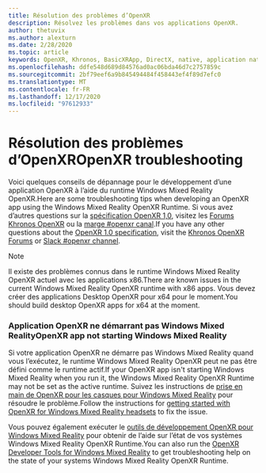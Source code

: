 ```yaml
---
title: Résolution des problèmes d’OpenXR
description: Résolvez les problèmes dans vos applications OpenXR.
author: thetuvix
ms.author: alexturn
ms.date: 2/28/2020
ms.topic: article
keywords: OpenXR, Khronos, BasicXRApp, DirectX, native, application native, moteur personnalisé, intergiciel, résolution des problèmes
ms.openlocfilehash: ddfe548d689d84576ad0ac06bda46d7c2757859c
ms.sourcegitcommit: 2bf79eef6a9b845494484f458443ef4f89d7efc0
ms.translationtype: MT
ms.contentlocale: fr-FR
ms.lasthandoff: 12/17/2020
ms.locfileid: "97612933"
---
```

# <a name="openxr-troubleshooting"></a><span data-ttu-id="41064-104">Résolution des problèmes d’OpenXR</span><span class="sxs-lookup"><span data-stu-id="41064-104">OpenXR troubleshooting</span></span>

<span data-ttu-id="41064-105">Voici quelques conseils de dépannage pour le développement d’une application OpenXR à l’aide du runtime Windows Mixed Reality OpenXR.</span><span class="sxs-lookup"><span data-stu-id="41064-105">Here are some troubleshooting tips when developing an OpenXR app using the Windows Mixed Reality OpenXR Runtime.</span></span>  <span data-ttu-id="41064-106">Si vous avez d’autres questions sur la <a href="https://www.khronos.org/registry/OpenXR/specs/1.0/html/xrspec.html" target="_blank">spécification OpenXR 1,0</a>, visitez les <a href="https://community.khronos.org/c/openxr" target="_blank">Forums Khronos OpenXR</a> ou la <a href="https://khr.io/slack" target="_blank">marge #openxr canal</a>.</span><span class="sxs-lookup"><span data-stu-id="41064-106">If you have any other questions about the <a href="https://www.khronos.org/registry/OpenXR/specs/1.0/html/xrspec.html" target="_blank">OpenXR 1.0 specification</a>, visit the <a href="https://community.khronos.org/c/openxr" target="_blank">Khronos OpenXR Forums</a> or <a href="https://khr.io/slack" target="_blank">Slack #openxr channel</a>.</span></span>

>[!NOTE]
><span data-ttu-id="41064-107">Il existe des problèmes connus dans le runtime Windows Mixed Reality OpenXR actuel avec les applications x86.</span><span class="sxs-lookup"><span data-stu-id="41064-107">There are known issues in the current Windows Mixed Reality OpenXR runtime with x86 apps.</span></span>  <span data-ttu-id="41064-108">Vous devez créer des applications Desktop OpenXR pour x64 pour le moment.</span><span class="sxs-lookup"><span data-stu-id="41064-108">You should build desktop OpenXR apps for x64 at the moment.</span></span>

### <a name="openxr-app-not-starting-windows-mixed-reality"></a><span data-ttu-id="41064-109">Application OpenXR ne démarrant pas Windows Mixed Reality</span><span class="sxs-lookup"><span data-stu-id="41064-109">OpenXR app not starting Windows Mixed Reality</span></span>

<span data-ttu-id="41064-110">Si votre application OpenXR ne démarre pas Windows Mixed Reality quand vous l’exécutez, le runtime Windows Mixed Reality OpenXR peut ne pas être défini comme le runtime actif.</span><span class="sxs-lookup"><span data-stu-id="41064-110">If your OpenXR app isn't starting Windows Mixed Reality when you run it, the Windows Mixed Reality OpenXR Runtime may not be set as the active runtime.</span></span> <span data-ttu-id="41064-111">Suivez les instructions de [prise en main de OpenXR pour les casques pour Windows Mixed Reality](openxr-getting-started.md#getting-started-with-openxr-for-windows-mixed-reality-headsets) pour résoudre le problème.</span><span class="sxs-lookup"><span data-stu-id="41064-111">Follow the instructions for [getting started with OpenXR for Windows Mixed Reality headsets](openxr-getting-started.md#getting-started-with-openxr-for-windows-mixed-reality-headsets) to fix the issue.</span></span>

<span data-ttu-id="41064-112">Vous pouvez également exécuter le [outils de développement OpenXR pour Windows Mixed Reality](openxr-getting-started.md#getting-the-openxr-developer-tools-for-windows-mixed-reality) pour obtenir de l’aide sur l’état de vos systèmes Windows Mixed Reality OpenXR Runtime.</span><span class="sxs-lookup"><span data-stu-id="41064-112">You can also run the [OpenXR Developer Tools for Windows Mixed Reality](openxr-getting-started.md#getting-the-openxr-developer-tools-for-windows-mixed-reality) to get troubleshooting help on the state of your systems Windows Mixed Reality OpenXR Runtime.</span></span>